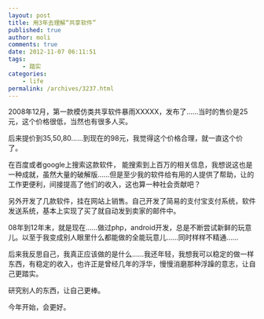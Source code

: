```yaml
---
layout: post
title: 用3年去理解“共享软件”
published: true
author: moli
comments: true
date: 2012-11-07 06:11:51
tags:
    - 踏实
categories:
    - life
permalink: /archives/3237.html
---
```

[][1]

2008年12月，第一款模仿类共享软件暴雨XXXXX，发布了……当时的售价是25元，这个价格很低，当然也有很多人买。

后来提价到35,50,80……到现在的98元，我觉得这个价格合理，就一直这个价了。

在百度或者google上搜索这款软件， 能搜索到上百万的相关信息，我想说这也是一种成就，虽然大量的破解版……但是至少我的软件给有用的人提供了帮助，让的工作更便利，间接提高了他们的收入，这也算一种社会贡献吧？

另外开发了几款软件，挂在网站上销售。自己开发了简易的支付宝支付系统，软件发送系统，基本上实现了买了就自动发到卖家的邮件中。

08年到12年末，就是现在……做过php，android开发，总是不断尝试新鲜的玩意儿。以至于我变成别人眼里什么都能做的全能玩意儿……同时样样不精通……

后来我反思自己，我真正应该做的是什么……我还年轻，我想我可以稳定的做一样东西，有稳定的收入，也许正是曾经几年的浮华，慢慢消磨那种浮躁的意志，让自己更踏实。

研究别人的东西，让自己更棒。

今年开始，会更好。

 [1]: http://huoxr.com/wp-content/uploads/2012/11/p1757499121.jpg